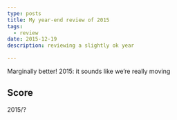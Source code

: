 ```yaml
---
type: posts
title: My year-end review of 2015
tags:
  - review
date: 2015-12-19
description: reviewing a slightly ok year

---
```


Marginally better!
2015: it sounds like we’re really moving

## Score
2015/?
